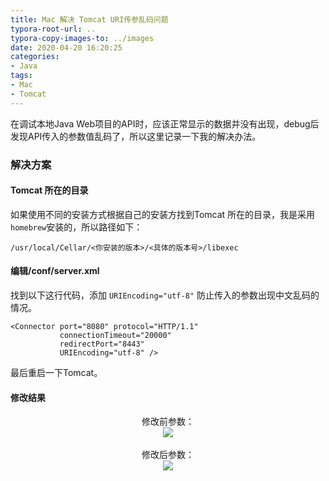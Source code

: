 ```yaml
---
title: Mac 解决 Tomcat URI传参乱码问题
typora-root-url: ..
typora-copy-images-to: ../images
date: 2020-04-20 16:20:25
categories:
- Java
tags:
- Mac
- Tomcat
---
```


在调试本地Java Web项目的API时，应该正常显示的数据并没有出现，debug后发现API传入的参数值乱码了，所以这里记录一下我的解决办法。

### 解决方案

#### Tomcat 所在的目录

如果使用不同的安装方式根据自己的安装方找到Tomcat 所在的目录，我是采用`homebrew`安装的，所以路径如下：

```
/usr/local/Cellar/<你安装的版本>/<具体的版本号>/libexec
```

#### 编辑/conf/server.xml

找到以下这行代码，添加 `URIEncoding="utf-8"` 防止传入的参数出现中文乱码的情况。

```
<Connector port="8080" protocol="HTTP/1.1"
           connectionTimeout="20000"
           redirectPort="8443"
           URIEncoding="utf-8" />
```

最后重启一下Tomcat。

#### 修改结果

<div>
	<center>修改前参数：</center>
	<div align=center> <img src ="https://i.imgur.com/IClGs84.png"/> </div>
</div>
<br/>

<div>
	<center>修改后参数：</center>
	<div align=center> <img src ="https://i.imgur.com/clSBYz1.png"/> </div>
</div>
